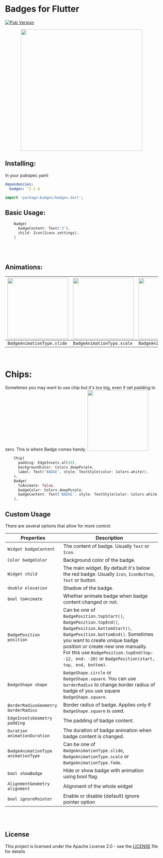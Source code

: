 # Badges for Flutter

[![Pub Version](https://img.shields.io/pub/v/badges?color=blueviolet)](https://pub.dev/packages/badges)

<p align="center">
  <img src="https://raw.githubusercontent.com/yadaniil/flutter_badges/master/images/logo.png" height="400px">
</p>


## Installing:
In your pubspec.yaml
```yaml
dependencies:
  badges: ^1.1.4
```
```dart
import 'package:badges/badges.dart';
```


## Basic Usage:
```dart
    Badge(
      badgeContent: Text('3'),
      child: Icon(Icons.settings),
    )
```
<br>
<br>


## Animations:
| <img src="https://raw.githubusercontent.com/yadaniil/flutter_badges/master/images/first_badge_example.gif" height="200px">  | <img src="https://raw.githubusercontent.com/yadaniil/flutter_badges/master/images/second_badge_example.gif" height="200px"> | <img src="https://raw.githubusercontent.com/yadaniil/flutter_badges/master/images/third_badge_example.gif" height="200px"> |
| ------------- | ------------- | ------------ |
| `BadgeAnimationType.slide`  | `BadgeAnimationType.scale`  | `BadgeAnimationType.fade` |
<br>

# Chips:
Sometimes you may want to use chip but it's too big, even if set padding to zero. This is where Badge comes handy.
<img src="https://raw.githubusercontent.com/yadaniil/flutter_badges/master/images/chip_badge_example.png" height="200px">
```dart
    Chip(
      padding: EdgeInsets.all(0),
      backgroundColor: Colors.deepPurple,
      label: Text('BADGE', style: TextStyle(color: Colors.white)),
    ),
    Badge(
      toAnimate: false,
      badgeColor: Colors.deepPurple,
      badgeContent: Text('BADGE', style: TextStyle(color: Colors.white)),
    ),
```


## Custom Usage
There are several options that allow for more control:

|  Properties  |   Description   |
|--------------|-----------------|
| `Widget badgeContent` | The content of badge. Usually `Text` or `Icon`. |
| `Color badgeColor` | Background color of the badge. |
| `Widget child` | The main widget. By default it's below the red badge. Usually `Icon`, `IconButton`, `Text` or button. |
| `double elevation` | Shadow of the badge. |
| `bool toAnimate` | Whether animate badge when badge content changed or not. |
| `BadgePosition position` | Can be one of `BadgePosition.topStart()`, `BadgePosition.topEnd()`, `BadgePosition.bottomStart()`, `BadgePosition.bottomEnd()`. Sometimes you want to create unique badge position or create new one manually. For this use `BadgePosition.topEnd(top: -12, end: -20)` or `BadgePosition(start, top, end, bottom)`. |
| `BadgeShape shape` | `BadgeShape.circle` or `BadgeShape.square`. You can use `borderRadius` to change border radius of badge of you use square `BadgeShape.square`. |
| `BorderRadiusGeometry borderRadius` | Border radius of badge. Applies only if `BadgeShape.square` is used. |
| `EdgeInsetsGeometry padding` | The padding of badge content. |
| `Duration animationDuration` | The duration of badge animation when badge content is changed. |
| `BadgeAnimationType animationType` | Can be one of `BadgeAnimationType.slide`, `BadgeAnimationType.scale` or `BadgeAnimationType.fade`. |
| `bool showBadge` | Hide or show badge with animation using bool flag. |
| `AlignmentGeometry alignment` | Alignment of the whole widget |
| `bool ignorePointer` | Enable or disable (default) ignore pointer option |

<br>
<br>

## License
This project is licensed under the Apache License 2.0 - see the [LICENSE](LICENSE) file for details
